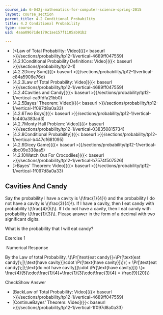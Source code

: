 ```yaml
---
course_id: 6-042j-mathematics-for-computer-science-spring-2015
layout: course_section
parent_title: 4.2 Conditional Probability
title: 4.2 Conditional Probability
type: course
uid: 4aaa09671de179c1ae157f1105ab91b2

---
```


*   [<Law of Total Probability: Video]({{< baseurl >}}/sections/probability/tp12-1/vertical-4689ff047559)
*   [4.2.1Conditional Probability Definitions: Video]({{< baseurl >}}/sections/probability/tp12-1)
*   [4.2.2Dicey Sum]({{< baseurl >}}/sections/probability/tp12-1/vertical-c84a5906e76d)
*   [4.2.3Law of Total Probability: Video]({{< baseurl >}}/sections/probability/tp12-1/vertical-4689ff047559)
*   [4.2.4Cavities and Candy]({{< baseurl >}}/sections/probability/tp12-1/vertical-ca9fdfa21bb0)
*   [4.2.5Bayes' Theorem: Video]({{< baseurl >}}/sections/probability/tp12-1/vertical-1f097d8a0a33)
*   [4.2.6Two Boys]({{< baseurl >}}/sections/probability/tp12-1/vertical-1c440a383ad3)
*   [4.2.7Monty Hall Problem: Video]({{< baseurl >}}/sections/probability/tp12-1/vertical-038350815734)
*   [4.2.8Conditional Probability]({{< baseurl >}}/sections/probability/tp12-1/vertical-b447cf681095)
*   [4.2.9Dicey Game]({{< baseurl >}}/sections/probability/tp12-1/vertical-dbc09e338aa5)
*   [4.2.10Watch Out For Crocodiles]({{< baseurl >}}/sections/probability/tp12-1/vertical-b7574f507526)
*   [\>Bayes' Theorem: Video]({{< baseurl >}}/sections/probability/tp12-1/vertical-1f097d8a0a33)

Cavities And Candy
------------------

  

Say the probability I have a cavity is \\(\\frac{1}{4}\\) and the probability I do not have a cavity is \\(\\frac{3}{4}\\). If I have a cavity, then I eat candy with probability \\(\\frac{4}{5}\\). If I do not have a cavity, then I eat candy with probability \\(\\frac{1}{3}\\). Please answer in the form of a decimal with two significant digits.

What is the probability that I will eat candy?

Exercise 1

&nbsp;Numerical Response&nbsp;

By the Law of total Probability, \\(\\Pr\[\\text{eat candy}\]=\\Pr\[\\text{eat candy}\\;|\\;\\text{have cavity}\]\\cdot \\Pr\[\\text{have cavity}\]\\)\\( + \\Pr\[\\text{eat candy}\\;|\\;\\text{do not have cavity}\]\\cdot \\Pr\[\\text{have cavity}\]\\) \\(= \\frac{4}{5}\\cdot\\frac{1}{4}+\\frac{1}{3}\\cdot\\frac{3}{4} = \\frac{9}{20}\\)

CheckShow Answer

*   [BackLaw of Total Probability: Video]({{< baseurl >}}/sections/probability/tp12-1/vertical-4689ff047559)
*   [ContinueBayes' Theorem: Video]({{< baseurl >}}/sections/probability/tp12-1/vertical-1f097d8a0a33)